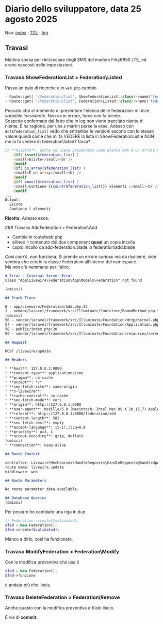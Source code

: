 # Diario dello sviluppatore, data 25 agosto 2025

Nav: [index](../index.md) : [TDL](../TDL.md) : [log](../../storage/logs/laravel.log)

## Travasi

Mattina spesa per rintracciare degli SMS del modem Fritz6850 LTE,
ed erano nascosti nelle impostazioni.

### Travaso ShowFederationList > Federation\Listed

Passo un paio di ricerche e in `web.php` cambio

```php
- Route::get( '/federation/list', ShowFederationList::class)->name('federation-list');
+ Route::get( '/federation/list', Federation\Listed::class)->name('federation-list');
```

Peccato che al momento di presentare l'elenco delle federazioni mi dice *variabile inesistente*.
Non va in errore, forse non fa niente.  
Sospetto confermato dal fatto che in log non viene tracciato niente di niente.
E ha ragione, per una *s* martin perse la *esse*.
Adesso con `dd($federation_list)` vedo che entrambe le versioni
escono con lo stesso valore quindi cos'è che mi fa VEDERE
la lista in ShowFederationList e NON me la fa vedere in federation\listed? Cosa?

```php
// **Risolto**, anche se viene presentato come elenco NON è un arraty ma una Collection
    @if( isset($federation_list) )
    <small>Esiste</small><br />
    @endif
    @if( is_array($federation_list) )
    <small>È un array</small><br />
    @endif
    @if( count($federation_list) )
    <small>Contiene {{count($federation_list)}} elementi </small><br />
    @endif
...
Output:
  Esiste
  Contiene 5 elementi
```

**Risolto:** Adesso esce.

### Travaso AddFederation > Federation\Add

- Cambio in route\web.php
- allineo il contenuto dei due component **quasi** un copia incolla
- copio incollo da add-federation.blade in federation\add.blade 

*Così com'è*, non funziona. Si prende un errore curioso ma da risolvere,
cioè sembra che cerchi la classe Federation all'interno del namespace.  
Ma non c'è nemmeno per l'altro.  

```md
# Error - Internal Server Error
Class "App\Livewire\Federation\App\Models\Federation" not found

(omissi) 

## Stack Trace

0 - app/Livewire/Federation/Add.php:23
1 - vendor/laravel/framework/src/Illuminate/Container/BoundMethod.php:36
(omissi)
56 - vendor/laravel/framework/src/Illuminate/Foundation/Http/Kernel.php:144
57 - vendor/laravel/framework/src/Illuminate/Foundation/Application.php:1219
58 - public/index.php:20
59 - vendor/laravel/framework/src/Illuminate/Foundation/resources/server.php:23

## Request

POST /livewire/update

## Headers

* **host**: 127.0.0.1:8000
* **content-type**: application/json
* **pragma**: no-cache
* **accept**: */*
* **sec-fetch-site**: same-origin
* **x-livewire**: 
* **cache-control**: no-cache
* **sec-fetch-mode**: cors
* **origin**: http://127.0.0.1:8000
* **user-agent**: Mozilla/5.0 (Macintosh; Intel Mac OS X 10_15_7) AppleWebKit/605.1.15 (KHTML, like Gecko) Version/18.6 Safari/605.1.15
* **referer**: http://127.0.0.1:8000/federation/add
* **content-length**: 582
* **sec-fetch-dest**: empty
* **accept-language**: it-IT,it;q=0.9
* **priority**: u=3, i
* **accept-encoding**: gzip, deflate
(omissi)
* **connection**: keep-alive

## Route Context

controller: Livewire\Mechanisms\HandleRequests\HandleRequests@handleUpdate
route name: livewire.update
middleware: web

## Route Parameters

No route parameter data available.

## Database Queries
(omissi)
```

Per provare ho cambiato una riga in due

```php
// Federation::create($validated);
$fed = New Federation();
$fed->create($validated);
```

Manco a dirlo, così ha funzionato.

### Travaso ModifyFederation > Federation\Modify

Con la modifica preventiva che usa il

```php
$fed = New Federation();
$fed->funzione
```

è andata più che liscia. 

### Travaso DeleteFederation > Federation\Remove

Anche questo con la modifica preventiva è filato liscio.

E via di **commit**.

